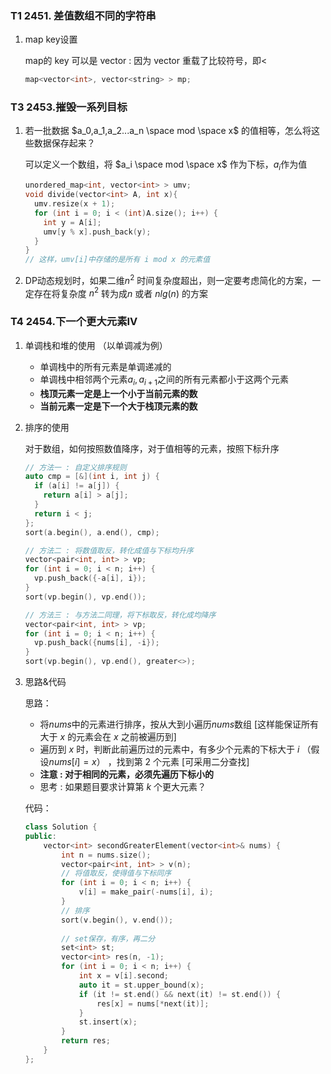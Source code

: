 ### T1 2451. 差值数组不同的字符串

1. map key设置

   map的 key 可以是 vector<int>  :  因为 vector 重载了比较符号，即$<$

   ```cpp
   map<vector<int>, vector<string> > mp;
   ```



### T3 2453.摧毁一系列目标

1. 若一批数据 $a_0,a_1,a_2...a_n \space mod \space x$ 的值相等，怎么将这些数据保存起来？

   可以定义一个数组，将 $a_i \space mod \space x$ 作为下标，$a_i$作为值

   ```cpp
   unordered_map<int, vector<int> > umv;
   void divide(vector<int> A, int x){
     umv.resize(x + 1);
     for (int i = 0; i < (int)A.size(); i++) {
       int y = A[i];
       umv[y % x].push_back(y);
     }
   }
   // 这样，umv[i]中存储的是所有 i mod x 的元素值
   ```

2. DP动态规划时，如果二维$n^2$ 时间复杂度超出，则一定要考虑简化的方案，一定存在将复杂度 $n^2$ 转为成$n$ 或者 $nlg(n)$ 的方案



### T4 2454.下一个更大元素IV

1. 单调栈和堆的使用 （以单调减为例）
   * 单调栈中的所有元素是单调递减的
   * 单调栈中相邻两个元素$a_i,a_{i+1}$之间的所有元素都小于这两个元素
   * **栈顶元素一定是上一个小于当前元素的数**
   * **当前元素一定是下一个大于栈顶元素的数**



2. 排序的使用

   对于数组，如何按照数值降序，对于值相等的元素，按照下标升序

   ```cpp
   // 方法一 : 自定义排序规则
   auto cmp = [&](int i, int j) {
     if (a[i] != a[j]) {
       return a[i] > a[j];
     }
     return i < j;
   };
   sort(a.begin(), a.end(), cmp);
   
   // 方法二 : 将数值取反，转化成值与下标均升序 
   vector<pair<int, int> > vp;
   for (int i = 0; i < n; i++) {
     vp.push_back({-a[i], i});
   }
   sort(vp.begin(), vp.end());
   
   // 方法三 : 与方法二同理，将下标取反，转化成均降序
   vector<pair<int, int> > vp;
   for (int i = 0; i < n; i++) {
     vp.push_back({nums[i], -i});
   }
   sort(vp.begin(), vp.end(), greater<>);
   ```

   

3. 思路&代码

   思路：

   * 将$nums$中的元素进行排序，按从大到小遍历$nums$数组 [这样能保证所有大于 $x$ 的元素会在 $x$ 之前被遍历到]
   * 遍历到 $x$ 时，判断此前遍历过的元素中，有多少个元素的下标大于 $i$ （假设$nums[i] = x$） ，找到第 $2$ 个元素  [可采用二分查找]
   * **注意 : 对于相同的元素，必须先遍历下标小的**
   * 思考 : 如果题目要求计算第 $k$ 个更大元素？

   

   代码：

   ```cpp
   class Solution {
   public:
       vector<int> secondGreaterElement(vector<int>& nums) {
           int n = nums.size();
           vector<pair<int, int> > v(n);
           // 将值取反，使得值与下标同序
           for (int i = 0; i < n; i++) {
               v[i] = make_pair(-nums[i], i);
           }
           // 排序
           sort(v.begin(), v.end());
           
           // set保存，有序，再二分
           set<int> st;
           vector<int> res(n, -1);
           for (int i = 0; i < n; i++) {
               int x = v[i].second;
               auto it = st.upper_bound(x);
               if (it != st.end() && next(it) != st.end()) {
                   res[x] = nums[*next(it)];
               }
               st.insert(x);
           }
           return res;
       }
   };
   ```

   

